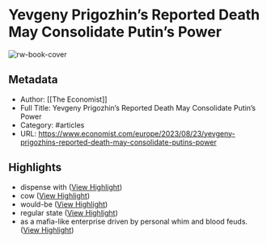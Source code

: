# Yevgeny Prigozhin’s Reported Death May Consolidate Putin’s Power

![rw-book-cover](https://readwise-assets.s3.amazonaws.com/media/uploaded_book_covers/profile_638688/20230826_EUP505.jpg)

## Metadata
- Author: [[The Economist]]
- Full Title: Yevgeny Prigozhin’s Reported Death May Consolidate Putin’s Power
- Category: #articles
- URL: https://www.economist.com/europe/2023/08/23/yevgeny-prigozhins-reported-death-may-consolidate-putins-power

## Highlights
- dispense with ([View Highlight](https://read.readwise.io/read/01h8k1zy7wj37ypjshs1pkepgz))
- cow ([View Highlight](https://read.readwise.io/read/01h8k1zpzj54pd1r5maa7fk8ng))
- would-be ([View Highlight](https://read.readwise.io/read/01h8k1zssx93fq6q2c54ypej8v))
- regular state ([View Highlight](https://read.readwise.io/read/01h8k20kr0mmx6k6na6kzsde7w))
- as a mafia-like enterprise driven by personal whim and blood feuds. ([View Highlight](https://read.readwise.io/read/01h8k21z8h2x104t9bd2d7hmba))
